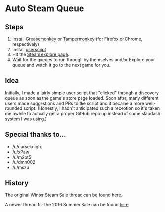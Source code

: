 # Auto Steam Queue

## Steps

1. Install [Greasemonkey](https://addons.mozilla.org/en-US/firefox/addon/greasemonkey/) or [Tampermonkey](https://chrome.google.com/webstore/detail/tampermonkey/dhdgffkkebhmkfjojejmpbldmpobfkfo) (for Firefox or Chrome, respectively)
2. Install [userscript](https://github.com/3xz/auto-steam-queue/raw/master/auto_steam_queue.user.js)
3. Hit the [Steam explore page](http://store.steampowered.com/explore/).
4. Wait for the queues to run through by themselves and/or Explore your queue and watch it go to the next game for you.

## Idea

Initially, I made a fairly simple user script that "clicked" through a discovery queue as soon as the game's store page loaded. Soon after, many different users made suggestions and PRs to the script and it became a more well-rounded script. (Honestly, I hadn't anticipated such a reception so it's taken me awhile to actually get a proper GitHub repo up instead of some slapdash system I was using.)

## Special thanks to...

* /u/curseknight
* /u/xPaw 
* /u/m2pt5 
* /u/dmn002
* /u/mszu

## History

The original Winter Steam Sale thread can be found [here](https://www.reddit.com/r/Steam/comments/3xvie5/userscript_to_automatically_go_through_a/).

A newer thread for the 2016 Summer Sale can be found [here](https://www.reddit.com/r/Steam/comments/4pqcyi/update_userscript_to_automatically_go_through_a/).
